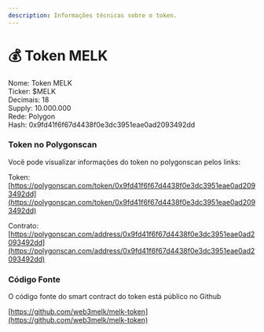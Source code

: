 ```yaml
---
description: Informações técnicas sobre o token.
---
```


# 💰 Token MELK

Nome: Token MELK\
Ticker: $MELK\
Decimais: 18\
Supply: 10.000.000\
Rede: Polygon\
Hash: 0x9fd41f6f67d4438f0e3dc3951eae0ad2093492dd

### Token no Polygonscan

Você pode visualizar informações do token no polygonscan pelos links:

Token: [https://polygonscan.com/token/0x9fd41f6f67d4438f0e3dc3951eae0ad2093492dd](https://polygonscan.com/token/0x9fd41f6f67d4438f0e3dc3951eae0ad2093492dd)

Contrato: [https://polygonscan.com/address/0x9fd41f6f67d4438f0e3dc3951eae0ad2093492dd](https://polygonscan.com/address/0x9fd41f6f67d4438f0e3dc3951eae0ad2093492dd)

### Código Fonte

O código fonte do smart contract do token está público no Github

[https://github.com/web3melk/melk-token](https://github.com/web3melk/melk-token)
